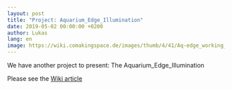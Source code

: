 ```yaml
---
layout: post
title: "Project: Aquarium_Edge_Illumination"
date: 2019-05-02 00:00:00 +0200
author: Lukas
lang: en
image: https://wiki.comakingspace.de/images/thumb/4/41/Aq-edge_working_prototype.JPG/450px-Aq-edge_working_prototype.JPG
---
```

We have another project to present: The Aquarium_Edge_Illumination

Please see the [Wiki article](https://wiki.comakingspace.de/Project:Aquarium_Edge_Illumination)

